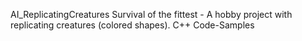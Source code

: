 AI_ReplicatingCreatures
Survival of the fittest - A hobby project with replicating creatures (colored shapes). C++ Code-Samples